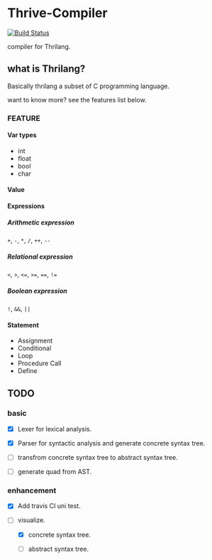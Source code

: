# Thrive-Compiler

[![Build Status](https://travis-ci.org/Thrimbda/Thrive-Compiler.svg?branch=master)](https://travis-ci.org/Thrimbda/Thrive-Compiler)

compiler for Thrilang.

## what is Thrilang?

Basically thrilang a subset of C programming language.

want to know more? see the features list below.

### FEATURE

#### Var types

- int 
- float
- bool
- char

#### Value

#### Expressions

##### Arithmetic expression

`+`, `-`, `*`, `/`, `++`, `--`

##### Relational expression

`<`, `>`, `<=`, `>=`, `==`, `!=`

##### Boolean expression

`!`, `&&`, `||`

#### Statement

- Assignment
- Conditional
- Loop
- Procedure Call
- Define

## TODO

### basic

- [x] Lexer for lexical analysis.

- [x] Parser for syntactic analysis and generate concrete syntax tree.

- [ ] transfrom concrete syntax tree to abstract syntax tree.

- [ ] generate quad from AST.

### enhancement

- [x] Add travis CI uni test.

- [ ] visualize.
    - [x] concrete syntax tree.

    - [ ] abstract syntax tree.
